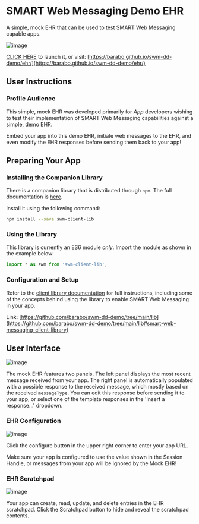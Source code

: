 # SMART Web Messaging Demo EHR

A simple, mock EHR that can be used to test SMART Web Messaging capable apps.

![image](https://user-images.githubusercontent.com/4342684/121296318-1103d900-c8b6-11eb-8e12-79cdc2fd0d31.png)

[CLICK HERE](https://barabo.github.io/swm-dd-demo/ehr/) to launch it, or visit: [https://barabo.github.io/swm-dd-demo/ehr/](https://barabo.github.io/swm-dd-demo/ehr/)

## User Instructions

### Profile Audience

This simple, mock EHR was developed primarily for *App* developers wishing to test their implementation of SMART Web Messaging capabilities against a simple, demo EHR.

Embed your app into this demo EHR, initiate web messages to the EHR, and even modify the EHR responses before sending them back to your app!

## Preparing Your App

### Installing the Companion Library

There is a companion library that is distributed through `npm`.  The full documentation is [here](https://github.com/barabo/swm-dd-demo/tree/main/lib#smart-web-messaging-client-library).

Install it using the following command:

```bash
npm install --save swm-client-lib
```

### Using the Library

This library is currently an ES6 module *only*.  Import the module as shown in the example below:

```js
import * as swm from 'swm-client-lib';
```

### Configuration and Setup

Refer to the [client library documentation](https://github.com/barabo/swm-dd-demo/tree/main/lib#smart-web-messaging-client-library) for full instructions, including some of the concepts behind using the library to enable SMART Web Messaging in your app.

Link: [https://github.com/barabo/swm-dd-demo/tree/main/lib](https://github.com/barabo/swm-dd-demo/tree/main/lib#smart-web-messaging-client-library)

## User Interface

![image](https://user-images.githubusercontent.com/4342684/121296693-ae5f0d00-c8b6-11eb-8ac3-916870280a13.png)

The mock EHR features two panels.  The left panel displays the most recent message received from your app.  The right panel is automatically populated with a
possible response to the received message, which mostly based on the received `messageType`.  You can edit this response before sending it to your app, or select one of the template responses in the 'Insert a response...' dropdown.

### EHR Configuration

![image](https://user-images.githubusercontent.com/4342684/121297214-99cf4480-c8b7-11eb-91bb-477ba069b548.png)

Click the configure button in the upper right corner to enter your app URL.

Make sure your app is configured to use the value shown in the Session Handle, or messages from your app will be ignored by the Mock EHR!

### EHR Scratchpad

![image](https://user-images.githubusercontent.com/4342684/121297695-54f7dd80-c8b8-11eb-8152-ca116607e006.png)

Your app can create, read, update, and delete entries in the EHR scratchpad.  Click the Scratchpad button to hide and reveal the scratchpad contents.
